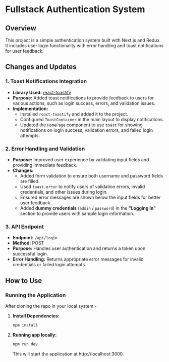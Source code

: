 # Fullstack Authentication System

## Overview

This project is a simple authentication system built with Next.js and Redux. It includes user login functionality with error handling and toast notifications for user feedback.

## Changes and Updates

### 1. **Toast Notifications Integration**

- **Library Used:** [react-toastify](https://github.com/fkhadra/react-toastify)
- **Purpose:** Added toast notifications to provide feedback to users for various actions, such as login success, errors, and validation issues.
- **Implementation:**
  - Installed `react-toastify` and added it to the project.
  - Configured `ToastContainer` in the main layout to display notifications.
  - Updated the `HomePage` component to use `toast` for showing notifications on login success, validation errors, and failed login attempts.

### 2. **Error Handling and Validation**

- **Purpose:** Improved user experience by validating input fields and providing immediate feedback.
- **Changes:**
  - Added form validation to ensure both username and password fields are filled.
  - Used `toast.error` to notify users of validation errors, invalid credentials, and other issues during login.
  - Ensured error messages are shown below the input fields for better user feedback.
  - Added **dummy credentials** (`admin` / `password`) in the **"Logging In"** section to provide users with sample login information.

### 3. **API Endpoint**

- **Endpoint:** `/api/login`
- **Method:** POST
- **Purpose:** Handles user authentication and returns a token upon successful login.
- **Error Handling:** Returns appropriate error messages for invalid credentials or failed login attempts.

## How to Use

### Running the Application

After cloning the repo in your local system - 

1. **Install Dependencies:**

   ```bash
   npm install
   ```

2. **Running app locally:**

   ```bash
   npm run dev
   ```
   This will start the application at http://localhost:3000.


